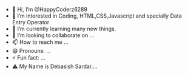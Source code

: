- 👋 Hi, I’m @HappyCoderz6289
- 👀 I’m interested in Coding, HTML,CSS,Javascript and specially Data Entry Operator 
- 🌱 I’m currently learning many new things.
- 💞️ I’m looking to collaborate on ...
- 📫 How to reach me ...
- 😄 Pronouns: ...
- ⚡ Fun fact: ...
- ⚠️ My Name is Debasish Sardar....
<!---
HappyCoderz6289/HappyCoderz6289 is a ✨ special ✨ repository because its `README.md` (this file) appears on your GitHub profile.
You can click the Preview link to take a look at your changes.
--->
